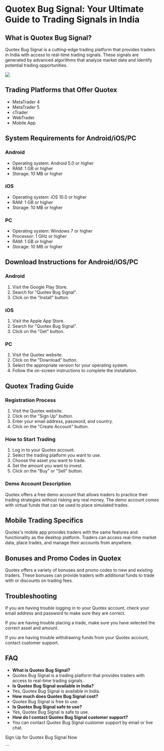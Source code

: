 # Quotex Bug Signal: Your Ultimate Guide to Trading Signals in India

## What is Quotex Bug Signal?

Quotex Bug Signal is a cutting-edge trading platform that provides
traders in India with access to real-time trading signals. These signals
are generated by advanced algorithms that analyze market data and
identify potential trading opportunities.

[![](https://static.quotex.io/files/8_en/300_250.jpg)](https://traff.sbs/brokerqxsignupf)

## Trading Platforms that Offer Quotex

-   MetaTrader 4
-   MetaTrader 5
-   cTrader
-   WebTrader
-   Mobile App

## System Requirements for Android/iOS/PC

### Android

-   Operating system: Android 5.0 or higher
-   RAM: 1 GB or higher
-   Storage: 10 MB or higher

### iOS

-   Operating system: iOS 10.0 or higher
-   RAM: 1 GB or higher
-   Storage: 10 MB or higher

### PC

-   Operating system: Windows 7 or higher
-   Processor: 1 GHz or higher
-   RAM: 1 GB or higher
-   Storage: 10 MB or higher

## Download Instructions for Android/iOS/PC

### Android

1.  Visit the Google Play Store.
2.  Search for "Quotex Bug Signal".
3.  Click on the "Install" button.

### iOS

1.  Visit the Apple App Store.
2.  Search for "Quotex Bug Signal".
3.  Click on the "Get" button.

### PC

1.  Visit the Quotex website.
2.  Click on the "Download" button.
3.  Select the appropriate version for your operating system.
4.  Follow the on-screen instructions to complete the installation.

## Quotex Trading Guide

### Registration Process

1.  Visit the Quotex website.
2.  Click on the "Sign Up" button.
3.  Enter your email address, password, and country.
4.  Click on the "Create Account" button.

### How to Start Trading

1.  Log in to your Quotex account.
2.  Select the trading platform you want to use.
3.  Choose the asset you want to trade.
4.  Set the amount you want to invest.
5.  Click on the "Buy" or "Sell" button.

### Demo Account Description

Quotex offers a free demo account that allows traders to practice their
trading strategies without risking any real money. The demo account
comes with virtual funds that can be used to place simulated trades.

## Mobile Trading Specifics

Quotex\'s mobile app provides traders with the same features and
functionality as the desktop platform. Traders can access real-time
market data, place trades, and manage their accounts from anywhere.

## Bonuses and Promo Codes in Quotex

Quotex offers a variety of bonuses and promo codes to new and existing
traders. These bonuses can provide traders with additional funds to
trade with or discounts on trading fees.

## Troubleshooting

If you are having trouble logging in to your Quotex account, check your
email address and password to make sure they are correct.

If you are having trouble placing a trade, make sure you have selected
the correct asset and amount.

If you are having trouble withdrawing funds from your Quotex account,
contact customer support.

## FAQ

-   **What is Quotex Bug Signal?**
-   Quotex Bug Signal is a trading platform that provides traders with
    access to real-time trading signals.
-   **Is Quotex Bug Signal available in India?**
-   Yes, Quotex Bug Signal is available in India.
-   **How much does Quotex Bug Signal cost?**
-   Quotex Bug Signal is free to use.
-   **Is Quotex Bug Signal safe to use?**
-   Yes, Quotex Bug Signal is safe to use.
-   **How do I contact Quotex Bug Signal customer support?**
-   You can contact Quotex Bug Signal customer support by email or live
    chat.

Sign Up for Quotex Bug Signal Now

\`\`\`

